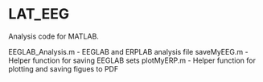 # LAT_EEG

Analysis code for MATLAB. 

EEGLAB_Analysis.m - EEGLAB and ERPLAB analysis file
saveMyEEG.m - Helper function for saving EEGLAB sets
plotMyERP.m - Helper function for plotting and saving figues to PDF

